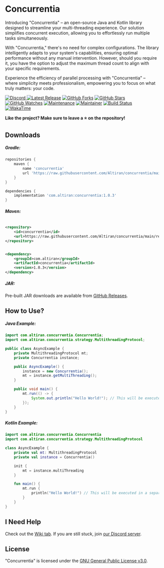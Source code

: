 # Concurrentia

Introducing "Concurrentia" – an open-source Java and Kotlin library designed to streamline your multi-threading
experience. Our solution simplifies concurrent execution, allowing you to effortlessly run multiple tasks
simultaneously.

With "Concurrentia," there's no need for complex configurations. The library intelligently adapts to your system's
capabilities, ensuring optimal performance without any manual intervention. However, should you require it, you have the
option to adjust the maximum thread count to align with your specific requirements.

Experience the efficiency of parallel processing with "Concurrentia" – where simplicity meets professionalism,
empowering you to focus on what truly matters: your code.

[ ![Discord](https://canary.discordapp.com/api/guilds/729950513352933386/widget.png) ](https://discord.gg/jsSGFeR)
[ ![Latest Release](https://img.shields.io/badge/Latest%20Release-v1.0.3-orange)](https://github.com/Altiran/concurrentia/releases/tag/v1.0.3)
[ ![GitHub Forks](https://img.shields.io/github/forks/Altiran/concurrentia.svg)](https://github.com/Altiran/concurrentia/fork)
[ ![GitHub Stars](https://img.shields.io/github/stars/Altiran/concurrentia.svg)](https://github.com/Altiran/concurrentia/stargazers)
[ ![GitHub Watches](https://img.shields.io/github/watchers/Altiran/concurrentia.svg)](https://github.com/Altiran/concurrentia/watchers)
[ ![Maintenance](https://img.shields.io/badge/Maintained%3F-yes-green.svg)](https://github.com/Altiran/concurrentia/graphs/commit-activity)
[ ![Maintainer](https://img.shields.io/badge/Maintainer-Altiran_Studios-blue)](https://github.com/Altiran)
[ ![Build Status](https://github.com/Altiran/concurrentia/actions/workflows/main.yml/badge.svg "Build Status")](https://github.com/Altiran/concurrentia)
[ ![WakaTime](https://wakatime.com/badge/github/Altiran/concurrentia.svg)](https://wakatime.com/badge/github/Altiran/concurrentia)

**Like the project? Make sure to leave a ⭐ on the repository!**

## Downloads

##### Gradle:

```groovy
repositories {
    maven {
        name 'concurrentia'
        url 'https://raw.githubusercontent.com/Altiran/concurrentia/main/repo'
    }
}
```

```groovy
dependencies {
    implementation 'com.altiran:concurrentia:1.0.3'
}
```

##### Maven:

```xml

<repository>
    <id>concurrentia</id>
    <url>https://raw.githubusercontent.com/Altiran/concurrentia/main/repo</url>
</repository>
```

```xml

<dependency>
    <groupId>com.altiran</groupId>
    <artifactId>concurrentia</artifactId>
    <version>1.0.3</version>
</dependency>
```

##### JAR:

Pre-built JAR downloads are available from [GitHub Releases](https://github.com/altiran/concurrentia/releases).

## How to Use?

##### Java Example:

```java
import com.altiran.concurrentia.Concurrentia;
import com.altiran.concurrentia.strategy.MultithreadingProtocol;

public class AsyncExample {
    private MultithreadingProtocol mt;
    private Concurrentia instance;

    public AsyncExample() {
        instance = new Concurrentia();
        mt = instance.getMultiThreading();
    }

    public void main() {
        mt.run(() -> {
            System.out.println("Hello World!"); // This will be executed in a separate thread asynchronously
        });
    }
}
```

##### Kotlin Example:

```kotlin
import com.altiran.concurrentia.Concurrentia
import com.altiran.concurrentia.strategy.MultithreadingProtocol

class AsyncExample {
    private val mt: MultithreadingProtocol
    private val instance = Concurrentia()

    init {
        mt = instance.multiThreading
    }

    fun main() {
        mt.run {
            println("Hello World!") // This will be executed in a separate thread asynchronously
        }
    }
}
```

## I Need Help

Check out the [Wiki tab](https://github.com/Altiran/concurrentia/wiki).
If you are still stuck, join [our Discord server](https://discord.gg/jsSGFeR).

## License

"Concurrentia" is licensed under the [GNU General Public License v3.0](https://www.gnu.org/licenses/gpl-3.0.html).
